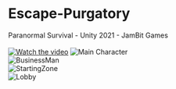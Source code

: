 # Escape-Purgatory
Paranormal Survival - Unity 2021 - JamBit Games  <br/><br/>
[![Watch the video](https://i.ibb.co/RPCdxtZ/image.png)](https://www.youtube.com/watch?v=36qTMsnTA-E)
![Main Character](https://i.ibb.co/m5BXZvK/unknown.png)<br/>
![BusinessMan](https://media.discordapp.net/attachments/886150057844408330/911398031469981696/unknown.png?width=537&height=480)<br/>
![StartingZone](https://media.discordapp.net/attachments/886150057844408330/947060978229575720/unknown.png?width=888&height=480)<br/>
![Lobby](https://cdn.discordapp.com/attachments/886150057844408330/947062339662905385/unknown.png)<br/>
